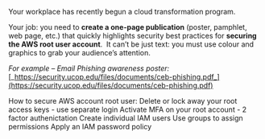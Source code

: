 Your workplace has recently begun a cloud transformation program. 

Your job: you need to **create a one-page publication** (poster, pamphlet, web page, etc.) that quickly highlights security best practices for **securing the AWS root user account**.  It can’t be just text: you must use colour and graphics to grab your audience’s attention. 

_For example – Email Phishing awareness poster:_ [_https://security.ucop.edu/files/documents/ceb-phishing.pdf_](https://security.ucop.edu/files/documents/ceb-phishing.pdf)


How to secure AWS account root user:
Delete or lock away your root access keys - use separate login
Activate MFA on your root account - 2 factor authenictation
Create individual IAM users
Use groups to assign permissions
Apply an IAM password policy